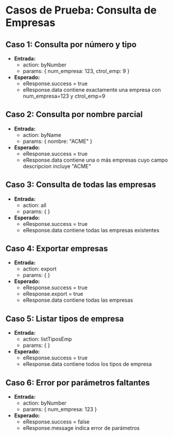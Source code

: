 # Casos de Prueba: Consulta de Empresas

## Caso 1: Consulta por número y tipo
- **Entrada:**
  - action: byNumber
  - params: { num_empresa: 123, ctrol_emp: 9 }
- **Esperado:**
  - eResponse.success = true
  - eResponse.data contiene exactamente una empresa con num_empresa=123 y ctrol_emp=9

## Caso 2: Consulta por nombre parcial
- **Entrada:**
  - action: byName
  - params: { nombre: "ACME" }
- **Esperado:**
  - eResponse.success = true
  - eResponse.data contiene una o más empresas cuyo campo descripcion incluye "ACME"

## Caso 3: Consulta de todas las empresas
- **Entrada:**
  - action: all
  - params: { }
- **Esperado:**
  - eResponse.success = true
  - eResponse.data contiene todas las empresas existentes

## Caso 4: Exportar empresas
- **Entrada:**
  - action: export
  - params: { }
- **Esperado:**
  - eResponse.success = true
  - eResponse.export = true
  - eResponse.data contiene todas las empresas

## Caso 5: Listar tipos de empresa
- **Entrada:**
  - action: listTiposEmp
  - params: { }
- **Esperado:**
  - eResponse.success = true
  - eResponse.data contiene todos los tipos de empresa

## Caso 6: Error por parámetros faltantes
- **Entrada:**
  - action: byNumber
  - params: { num_empresa: 123 }
- **Esperado:**
  - eResponse.success = false
  - eResponse.message indica error de parámetros
